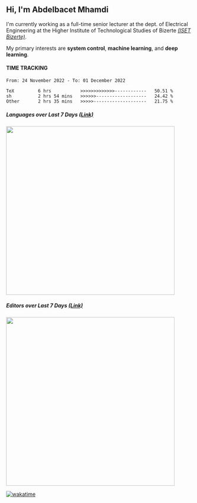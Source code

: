 ## Hi, I'm **Abdelbacet Mhamdi**

I'm currently working as a full-time senior lecturer at the dept. of Electrical Engineering at the Higher Institute of Technological Studies of Bizerte [*(ISET Bizerte)*](http://www.isetbz.rnu.tn/).

My primary interests are **system control**, **machine learning**, and **deep learning**.

#### TIME TRACKING
<!--START_SECTION:waka-->

```text
From: 24 November 2022 - To: 01 December 2022

TeX         6 hrs           >>>>>>>>>>>>>------------   50.51 %
sh          2 hrs 54 mins   >>>>>>-------------------   24.42 %
Other       2 hrs 35 mins   >>>>>--------------------   21.75 %
```

<!--END_SECTION:waka-->

##### Languages over Last 7 Days [*(Link)*](https://wakatime.com/share/@amhamdi/47bfed55-3bb2-44eb-84d5-b4e5f19b9396.svg)

<img width="455em" src="https://wakatime.com/share/@amhamdi/47bfed55-3bb2-44eb-84d5-b4e5f19b9396.svg">

##### Editors over Last 7 Days [*(Link)*](https://wakatime.com/share/@amhamdi/0e45d800-32ba-4074-ac1e-9ee329554566.svg)

<img width="455em" src="https://wakatime.com/share/@amhamdi/0e45d800-32ba-4074-ac1e-9ee329554566.svg">

[![wakatime](https://wakatime.com/badge/user/a7e05912-c632-43ea-8993-3a4a3d6118b3.svg)](https://wakatime.com/@a7e05912-c632-43ea-8993-3a4a3d6118b3)













<!--  
                      %%%%%%%%%%%%%%%%%%%%%%%%%%%%%%%%%%%%%%%%%%% COMMENTS %%%%%%%%%%%%%%%%%%%%%%%%%%%%%%%%%%%%%%%%%%%

<img height="180em" src="https://github-readme-stats.vercel.app/api/top-langs/?username=a-mhamdi&langs_count=8&layout=compact&theme=vue-dark" />

[![wakatime](https://wakatime.com/badge/user/a7e05912-c632-43ea-8993-3a4a3d6118b3.svg)](https://wakatime.com/@a7e05912-c632-43ea-8993-3a4a3d6118b3)

##### [Languages over last 7 days]()
 
![Languages](https://wakatime.com/share/@amhamdi/f97464e9-85fa-4cf4-b6db-f45e253e177a.svg)
 
##### Editors over last 7 days

![Editors](https://wakatime.com/share/@amhamdi/3fa42229-0715-411a-8b24-2e0f1ad61ba2.svg)



## My GitHub Statistics
<img height="180em" src="https://github-readme-stats.vercel.app/api?username=a-mhamdi&show_icons=true&hide_border=true&&count_private=true&include_all_commits=true&langs_count=8&layout=compact&theme=vue-dark" />

<img height="180em" src="https://github-readme-stats.vercel.app/api/top-langs/?username=a-mhamdi&langs_count=8&layout=compact&theme=vue-dark" />

## You Can Reach Me On
<div align="center">
  
  <a href="https://www.linkedin.com/in/linmhamdi/" target="_blank">
  <img src=https://img.shields.io/badge/linkedin-%231E77B5.svg?&style=for-the-badge&logo=linkedin&logoColor=white alt=linkedin style="margin-bottom: 5px;" />
  </a>
  
  <a href="https://twitter.com/twMhamdi" target="_blank">
  <img src=https://img.shields.io/badge/twitter-%2300acee.svg?&style=for-the-badge&logo=twitter&logoColor=white alt=twitter style="margin-bottom: 5px;" />
  </a>
  
  <a href="https://www.facebook.com/fbMhamdi" target="_blank">
  <img src=https://img.shields.io/badge/facebook-%232E87FB.svg?&style=for-the-badge&logo=facebook&logoColor=white alt=facebook style="margin-bottom: 5px;" />
  </a>
  
</div>


**a-mhamdi/a-mhamdi** is a ✨ _special_ ✨ repository because its `README.md` (this file) appears on your GitHub profile.

Here are some ideas to get you started:

- 🔭 I’m currently working on ...
- 🌱 I’m currently learning ...
- 👯 I’m looking to collaborate on ...
- 🤔 I’m looking for help with ...
- 💬 Ask me about ...
- 📫 How to reach me: ...
- 😄 Pronouns: ...
- ⚡ Fun fact: ...

https://javascript.plainenglish.io/how-to-create-an-awesome-github-profile-readme-a474d5b45645
https://wakatime.com/plugins
<p align="left"> <img src="https://komarev.com/ghpvc/?username=a-mhamdi&label=My+Profile+Visitors&color=red&style=plastic" /> </p>

  <a href="https://github.com/a-mhamdi" target="_blank">
    <img src=https://img.shields.io/badge/github-%2324292e.svg?&style=for-the-badge&logo=github&logoColor=white alt=github style="margin-bottom: 5px;" />
  </a>

-->
